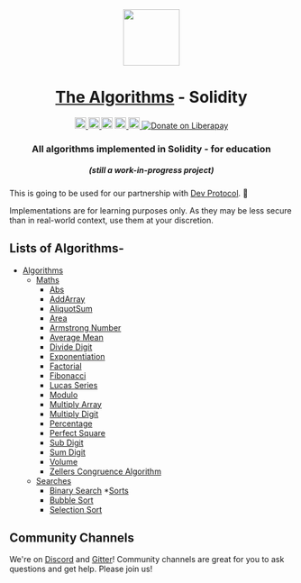 <div align="center">
<!-- Title: -->
  <a href="https://github.com/TheAlgorithms/">
    <img src="https://raw.githubusercontent.com/TheAlgorithms/website/1cd824df116b27029f17c2d1b42d81731f28a920/public/logo.svg" height="100">
  </a>
  <h1><a href="https://github.com/TheAlgorithms/">The Algorithms</a> - Solidity</h1>
<!-- Labels: -->
  <!-- First row: -->
  <a href="https://gitpod.io/#https://github.com/TheAlgorithms/Solidity">
    <img src="https://img.shields.io/badge/Gitpod-Ready--to--Code-blue?logo=gitpod&style=flat-square" height="20" alt="Gitpod Ready-to-Code">
  </a>
  <a href="https://github.com/TheAlgorithms/Solidity/blob/master/CONTRIBUTING.md">
    <img src="https://img.shields.io/static/v1.svg?label=Contributions&message=Welcome&color=0059b3&style=flat-square" height="20" alt="Contributions Welcome">
  </a>
  <img src="https://img.shields.io/github/repo-size/TheAlgorithms/Solidity.svg?label=Repo%20size&style=flat-square" height="20">
  <a href="https://discord.gg/c7MnfGFGa6">
    <img src="https://img.shields.io/discord/808045925556682782.svg?logo=discord&colorB=7289DA&style=flat-square" height="20" alt="Discord chat">
  </a>
  <a href="https://gitter.im/TheAlgorithms">
    <img src="https://img.shields.io/badge/Chat-Gitter-ff69b4.svg?label=Chat&logo=gitter&style=flat-square" height="20" alt="Gitter chat">
  </a>
  <a href="https://liberapay.com/TheAlgorithms/donate">
    <img src="https://liberapay.com/assets/widgets/donate.svg" alt="Donate on Liberapay">
  </a>
<!-- Short description: -->
  <h3>All algorithms implemented in Solidity - for education</h3>
  <h5>(still a work-in-progress project)</h5>

</div>

This is going to be used for our partnership with [Dev Protocol](https://devprotocol.xyz). 🚀

Implementations are for learning purposes only. As they may be less secure than in real-world context, use them at your discretion.

## Lists of Algorithms-

* [Algorithms](./src)
  * [Maths](./src/Maths)
    * [Abs](./src/Maths/Abs.sol)
    * [AddArray](./src/Maths/AddArray.sol)
    * [AliquotSum](./src/Maths/AliquotSum.sol)
    * [Area](./src/Maths/Area.sol)
    * [Armstrong Number](./src/Maths/armstrongNumber.sol)
    * [Average Mean](./src/Maths/AverageMean.sol)
    * [Divide Digit](./src/Maths/divideDigit.sol)
    * [Exponentiation](./src/Maths/exponentiation.sol)
    * [Factorial](./src/Maths/factorial.sol)
    * [Fibonacci](./src/Maths/fibonacci.sol)
    * [Lucas Series](./src/Maths/lucasSeries.sol)
    * [Modulo](./src/Maths/modulo.sol)
    * [Multiply Array](./src/Maths/MulArray.sol)
    * [Multiply Digit](./src/Maths/multiplyDigit.sol)
    * [Percentage](./src/Maths/Percentage.sol)
    * [Perfect Square](./src/Maths/perfectSquare.sol)
    * [Sub Digit](./src/Maths/subDigit.sol)
    * [Sum Digit](./src/Maths/subDigit.sol)
    * [Volume](./src/Maths/volume.sol)
    * [Zellers Congruence Algorithm](./src/Maths/zellersCongruenceAlgorithm.sol)
  * [Searches](./src/Searchs)
    * [Binary Search](./src/Searchs/BinarySearch.sol)
  *[Sorts](./src/Sorts)
    * [Bubble Sort](./src/Sorts/BubbleSort.sol)
    * [Selection Sort](./src/Sorts/SelectionSort.sol)


 ## Community Channels

We're on [Discord](https://discord.gg/c7MnfGFGa6) and [Gitter](https://gitter.im/TheAlgorithms)! Community channels are great for you to ask questions and get help. Please join us!
